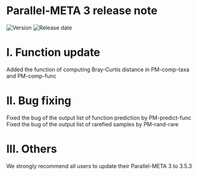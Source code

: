 # Parallel-META 3 release note

![Version](https://img.shields.io/badge/Version-3.5.3-brightgreen)
![Release date](https://img.shields.io/badge/Release%20date-Dec.%2025%2C%202019-brightgreen)


# I. Function update

Added the function of computing Bray-Curtis distance in PM-comp-taxa and PM-comp-func

# II. Bug fixing
	
Fixed the bug of the output list of function prediction by PM-predict-func 
Fixed the bug of the output list of rarefied samples by PM-rand-rare

# III. Others
	
We strongly recommend all users to update their Parallel-META 3 to 3.5.3	
